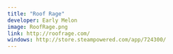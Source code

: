 ```yaml
---
title: "Roof Rage"
developer: Early Melon 
image: RoofRage.png
link: http://roofrage.com/
windows: http://store.steampowered.com/app/724300/
---
```

